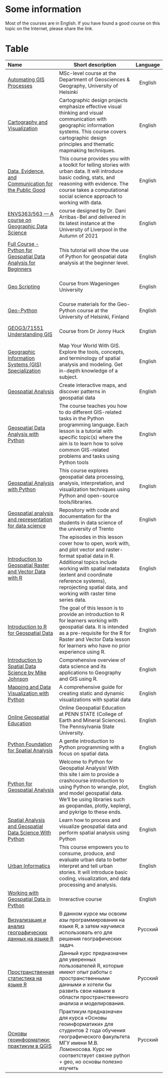 # Some information
Most of the courses are in English. If you have found a good course on this topic on the Internet, please share the link.

# Table
| Name | Short description | Language | Tags |
| :--- | ----------------- | :------: | :--: |
| [Automating GIS Processes](https://autogis-site.readthedocs.io/en/2022/) | MSc-level course at the Department of Geosciences & Geography, University of Helsinki | English | Intermediate,<br>Vector,<br>Free |
| [Cartography and Visualization](https://www.e-education.psu.edu/geog486/) | Cartographic design projects emphasize effective visual thinking and visual communication with geographic information systems. This course covers cartographic design principles and thematic mapmaking techniques. | English | NotDS/ML,<br>Free |
| [Data, Evidence, and Communication for the Public Good](https://github.com/gboeing/ppd534/tree/main/syllabus) | This course provides you with a toolkit for telling stories with urban data. It will introduce basic coding, stats, and reasoning with evidence. The course takes a computational social science approach to working with data. | English | Beginner,<br>Free |
| [ENVS363/563 — A course on Geographic Data Science](https://darribas.org/gds_course/content/home.html) | course designed by Dr. Dani Arribas-Bel and delivered in its latest instance at the University of Liverpool in the Autumn of 2021 | English | Beginner,<br>Free |
| [Full Course - Python for Geospatial Data Analysis for Beginners](https://www.youtube.com/watch?v=KoLAlcBv290) | This tutorial will show the use of Python for geospatial data analysis at the beginner level. | English | Beginner,<br>Free |
| [Geo Scripting](https://geoscripting-wur.github.io/) | Course from Wageningen University | English | Intermediate,<br>Raster,<br>Vector,<br>Free |
| [Geo-Python](https://geo-python-site.readthedocs.io/en/latest/) | Course materials for the Geo-Python course at the University of Helsinki, Finland | English | Beginner,<br>Free |
| [GEOG3/71551 Understanding GIS](https://understandingg.is/) | Course from Dr Jonny Huck | English | Beginner, <br>Intermediate, <br>Free |
| [Geographic Information Systems (GIS) Specialization](https://www.coursera.org/specializations/gis) | Map Your World With GIS. Explore the tools, concepts, and terminology of spatial analysis and modeling. Get in-depth knowledge of a subject. | English | Beginner,<br>Paid |
| [Geospatial Analysis](https://www.kaggle.com/learn/geospatial-analysis) | Create interactive maps, and discover patterns in geospatial data | English | Beginner,<br>Vector,<br>Free |
| [Geospatial Data Analysis with Python](https://uwgda-jupyterbook.readthedocs.io/en/latest/intro.html) | The course teaches you how to do different GIS-related tasks in the Python programming language. Each lesson is a tutorial with specific topic(s) where the aim is to learn how to solve common GIS-related problems and tasks using Python tools | English | Beginner,<br>Free |
| [Geospatial Analysis with Python](https://kodu.ut.ee/~kmoch/geopython2022/) | This course explores geospatial data processing, analysis, interpretation, and visualization techniques using Python and open-source tools/libraries. | English | Beginner,<br>Free |
| [Geospatial analysis and representation for data science](https://github.com/napo/geospatial_course_unitn) | Repository with code and documentation for the students in data science of the university of Trento | English | Intermediate,<br>Free |
| [Introduction to Geospatial Raster and Vector Data with R](https://datacarpentry.org/r-raster-vector-geospatial/) | The episodes in this lesson cover how to open, work with, and plot vector and raster-format spatial data in R. Additional topics include working with spatial metadata (extent and coordinate reference systems), reprojecting spatial data, and working with raster time series data. | English | Beginner,<br>Free |
| [Introduction to R for Geospatial Data](https://datacarpentry.org/r-intro-geospatial/) | The goal of this lesson is to provide an introduction to R for learners working with geospatial data. It is intended as a pre-requisite for the R for Raster and Vector Data lesson for learners who have no prior experience using R. | English | Beginner,<br>Free |
| [Introduction to Spatial Data Science by Mike Johnson](https://mikejohnson51.github.io/spds/) | Comprehensive overview of data science and its applications to Geography and GIS using R. | English | Beginner,<br>Free |
| [Mapping and Data Visualization with Python](https://courses.spatialthoughts.com/python-dataviz.html) | A comprehensive guide for creating static and dynamic visualizations with spatial data | English | Beginner,<br>Free |
| [Online Geospatial Education](https://geospatial.psu.edu/the-experience/course-catalog) | Online Geospatial Education at PENN STATE (College of Earth and Mineral Sciences). The Pennsylvania State University. | English | Beginner,<br>Intermediate,<br>Free,<br>Paid |
| [Python Foundation for Spatial Analysis](https://courses.spatialthoughts.com/python-foundation.html) | A gentle introduction to Python programming with a focus on spatial data. | English | Beginner,<br>Free |
| [Python for Geospatial Analysis](https://www.tomasbeuzen.com/python-for-geospatial-analysis/README.html) | Welcome to Python for Geospatial Analysis! With this site I aim to provide a crashcourse introduction to using Python to wrangle, plot, and model geospatial data. We’ll be using libraries such as geopandas, plotly, keplergl, and pykrige to these ends. | English | Beginner,<br>Raster,<br>Vector,<br>Free |
| [Spatial Analysis and Geospatial Data Science With Python](https://www.udemy.com/course/spatial-data-science-with-python/) | Learn how to process and visualize geospatial data and perform spatial analysis using Python | English | Beginner,<br>Vector,<br>Paid |
| [Urban Informatics](https://github.com/gboeing/ppd430/blob/main/syllabus/readme.md) | This course empowers you to consume, produce, and evaluate urban data to better interpret and tell urban stories. It will introduce basic coding, visualization, and data processing and analysis. | English | Beginner,<br>Free |
| [Working with Geospatial Data in Python](https://www.datacamp.com/courses/working-with-geospatial-data-in-python) | Inreractive course | English | Intermediate,<br>Vector,<br>Paid |
| [Визуализация и анализ географических данных на языке R](https://tsamsonov.github.io/r-geo-course/) | В данном курсе мы освоим азы программирования на языке R, а затем научимся использовать его для решения географических задач. | Русский | Beginner,<br>Free |
| [Пространственная статистика на языке R](https://tsamsonov.github.io/r-spatstat-course/index.html) | Данный курс предназначен для уверенных пользователей R, которые имеют опыт работы с пространственными данными и хотели бы развить свои навыки в области пространственного анализа и моделирования. | Русский | Intermediate,<br>Free |
| [Основы геоинформатики: практикум в QGIS](https://aentin.github.io/qgis-course/) | Практикум предназначен для курса «Основы геоинформатики» для студентов 2 года обучения географического факультета МГУ имени М.В. Ломоносова. Курс не соответствует связке python + geo, но основы полезно изучить | Русский | Beginner,<br>Free |